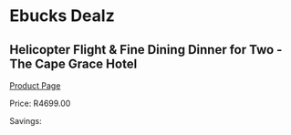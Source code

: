 
# Ebucks Dealz
## Helicopter Flight & Fine Dining Dinner for Two - The Cape Grace Hotel
[Product Page](https://www.ebucks.com/web/shop/productSelected.do?prodId=342597986&catId=322194367)

Price: R4699.00

Savings: 


	